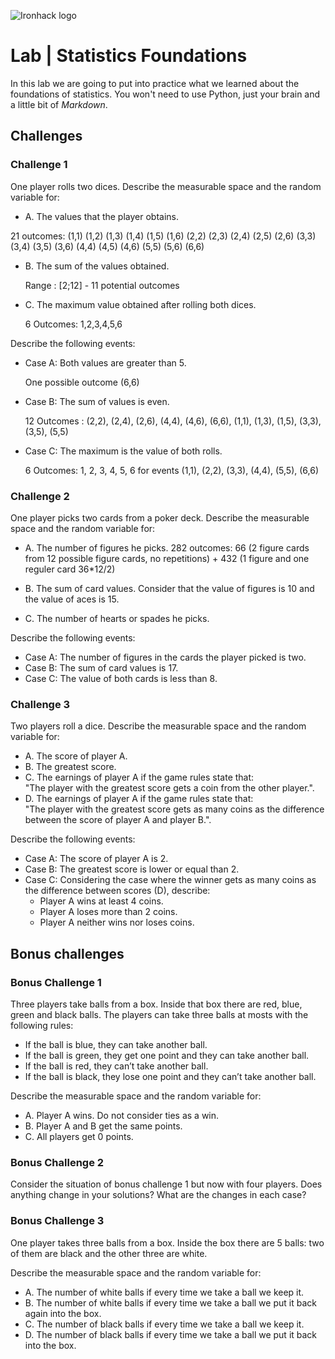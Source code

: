 ![Ironhack logo](https://i.imgur.com/1QgrNNw.png)

# Lab | Statistics Foundations
In this lab we are going to put into practice what we learned about the foundations of statistics. You won't need to use Python, just your brain and a little bit of *Markdown*. 



## Challenges
### Challenge 1
One player rolls two dices. Describe the measurable space and the random variable for:
* A. The values that the player obtains.

21 outcomes:
    (1,1)	(1,2)	(1,3)	(1,4)	(1,5)	(1,6)
            (2,2)	(2,3)	(2,4)	(2,5)	(2,6)
                    (3,3)	(3,4)	(3,5)	(3,6)
                            (4,4)	(4,5)	(4,6)
                                    (5,5)	(5,6)
                                            (6,6)

* B. The sum of the values obtained.
    
    Range : [2;12] - 11 potential outcomes
        
* C. The maximum value obtained after rolling both dices.
    
    6 Outcomes: 1,2,3,4,5,6

Describe the following events:
* Case A: Both values are greater than 5.
    
    One possible outcome (6,6)  
      
* Case B: The sum of values is even.
      
     12 Outcomes : (2,2), (2,4), (2,6), (4,4), (4,6), (6,6), (1,1), (1,3), (1,5), (3,3), (3,5), (5,5)      
        
* Case C: The maximum is the value of both rolls.
     
     6 Outcomes: 1, 2, 3, 4, 5, 6 for events (1,1), (2,2), (3,3), (4,4), (5,5), (6,6)
        

### Challenge 2
One player picks two cards from a poker deck. Describe the measurable space and the random variable for:
* A. The number of figures he picks.
    282 outcomes: 66 (2 figure cards from 12 possible figure cards, no repetitions) 
                + 432 (1 figure and one reguler card 36*12/2) 
    
* B. The sum of card values. Consider that the value of figures is 10 and the value of aces is 15.
* C. The number of hearts or spades he picks.

Describe the following events:
* Case A: The number of figures in the cards the player picked is two.
* Case B: The sum of card values is 17.
* Case C: The value of both cards is less than 8.

### Challenge 3
Two players roll a dice. Describe the measurable space and the random variable for:
* A. The score of player A.
* B. The greatest score.
* C. The earnings of player A if the game rules state that:  
"The player with the greatest score gets a coin from the other player.".
* D. The earnings of player A if the game rules state that:  
"The player with the greatest score gets as many coins as the difference between the score of player A and player B.". 

Describe the following events:
* Case A: The score of player A is 2.
* Case B: The greatest score is lower or equal than 2.
* Case C: Considering the case where the winner gets as many coins as the difference between scores (D), describe: 
  * Player A wins at least 4 coins.
  * Player A loses more than 2 coins.
  * Player A neither wins nor loses coins.

## Bonus challenges
### Bonus Challenge 1
Three players take balls from a box. Inside that box there are red, blue, green and black balls. The players can take three balls at mosts with the following rules:

* If the ball is blue, they can take another ball.
* If the ball is green, they get one point and they can take another ball.
* If the ball is red, they can’t take another ball.
* If the ball is black, they lose one point and they can’t take another ball.

Describe the measurable space and the random variable for:
* A. Player A wins. Do not consider ties as a win.
* B. Player A and B get the same points.
* C. All players get 0 points.

### Bonus Challenge 2
Consider the situation of bonus challenge 1 but now with four players. Does anything change in your solutions? What are the changes in each case?

### Bonus Challenge 3
One player takes three balls from a box. Inside the box there are 5 balls: two of them are black and the other three are white. 

Describe the measurable space and the random variable for:
* A. The number of white balls if every time we take a ball we keep it.
* B. The number of white balls if every time we take a ball we put it back again into the box.
* C. The number of black balls if every time we take a ball we keep it.
* D. The number of black balls if every time we take a ball we put it back into the box.